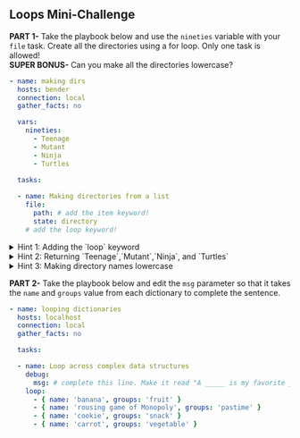 ## Loops Mini-Challenge

**PART 1-** Take the playbook below and use the `nineties` variable with your `file` task. Create all the directories using a for loop. Only one task is allowed!  
**SUPER BONUS-** Can you make all the directories lowercase?

```yaml
- name: making dirs
  hosts: bender
  connection: local
  gather_facts: no

  vars: 
    nineties:
      - Teenage
      - Mutant
      - Ninja
      - Turtles
      
  tasks:

  - name: Making directories from a list
    file:
      path: # add the item keyword!
      state: directory
    # add the loop keyword!
```

<details>
<summary>Hint 1: Adding the `loop` keyword</summary>
        
```yaml
  - name: Making directories from a list
    file:
      path: # add the item keyword!
      state: directory
    loop: "{{ nineties }}"
```      
</details>

<details>
<summary>Hint 2: Returning `Teenage`,`Mutant`,`Ninja`, and `Turtles`</summary>

When using a loop, each item returned is represented by the variable `{{ item }}`!
  
```yaml
  - name: Making directories from a list
    file:
      path: "{{ item }}"
      state: directory
    loop: "{{ nineties }}"
```      
</details>

<details>
<summary>Hint 3: Making directory names lowercase</summary>

This is a topic we'll explore in greater detail later-- but Jinja2 has what are known as **filters** that can change objects. In this case, the [|lower](http://www.freekb.net/Article?id=2574) filter will do the job!
  
```yaml
  - name: Making directories from a list
    file:
      path: "{{ item | lower }}"
      state: directory
    loop: "{{ nineties }}"
```      
</details>

**PART 2-** Take the playbook below and edit the `msg` parameter so that it takes the `name` and `groups` value from each dictionary to complete the sentence.

```yaml
- name: looping dictionaries
  hosts: localhost
  connection: local
  gather_facts: no

  tasks:

  - name: Loop across complex data structures
    debug:
      msg: # complete this line. Make it read "A _____ is my favorite ____!"
    loop:
      - { name: 'banana', groups: 'fruit' }
      - { name: 'rousing game of Monopoly', groups: 'pastime' }
      - { name: 'cookie', groups: 'snack' }
      - { name: 'carrot', groups: 'vegetable' }
```

<!--
SOLUTION
```
- name: looping dictionaries
  hosts: localhost
  connection: local
  gather_facts: no

  tasks:

  - name: Loop across complex data structures
    debug:
      msg: "A {{ item.name }} is my favorite {{ item.groups }}!"
    loop:
      # what is returned is rep. by "item"
      - { name: 'banana', groups: 'fruit' }
      - { name: 'rousing game of Monopoly', groups: 'pastime' }
      - { name: 'cookie', groups: 'snack' }
      - { name: 'carrot', groups: 'vegetable' }
```
-->
